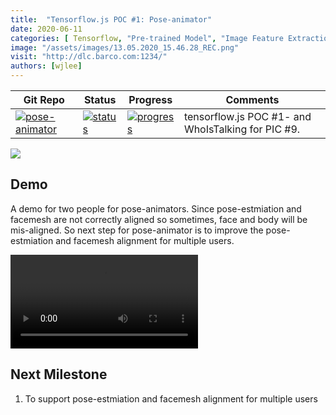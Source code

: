 ```yaml
---
title:  "Tensorflow.js POC #1: Pose-animator"
date: 2020-06-11
categories: [ Tensorflow, "Pre-trained Model", "Image Feature Extraction", "Supervised Learning" ]
image: "/assets/images/13.05.2020_15.46.28_REC.png"
visit: "http://dlc.barco.com:1234/"
authors: [wjlee]
---
```


| Git Repo                                                                                                                                         | Status                                                                                                                                                                | Progress                                                                                                                    | Comments                                                     |
|--------------------------------------------------------------------------------------------------------------------------------------------------|-----------------------------------------------------------------------------------------------------------------------------------------------------------------------|----------------------------------------------------------------------------------------------------------------------------------------|--------------------------------------------------------------|
| [![pose-animator](https://img.shields.io/badge/pose_animator-gray?logo=tensorflow)](https://git.barco.com/users/wjlee/repos/pose-animator/browse) | [![status](https://tailab.barco.com:9443/deeplearningcomputing/pose-animator/badges/master/pipeline.svg)](https://tailab.barco.com:9443/deeplearningcomputing/pose-animator/pipelines) | [![progress](https://img.shields.io/badge/pose_aniamator-POC-red)](http://dlc.barco.com:1234/)|tensorflow.js POC #1- and WhoIsTalking for PIC #9. |


[![](https://rebrand.ly/dlc_png_url)](https://rebrand.ly/dlc_uml_url)

## Demo

A demo for two people for pose-animators. Since pose-estmiation and facemesh are not correctly aligned so sometimes, face and body will be mis-aligned. So next step for pose-animator is to improve the pose-estmiation and facemesh alignment for multiple users.


![]({{site.url}}{{site.baseurl}}/assets/images/26.05.2020_18.13.13_REC.mp4)

## Next Milestone

1. To support pose-estmiation and facemesh alignment for multiple users


